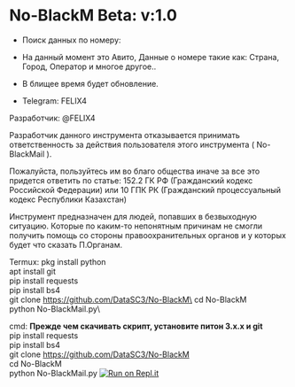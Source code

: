 # No-BlackM Beta: v:1.0

- Поиск данных по номеру:
- На данный момент это Авито, Данные о номере такие как: Страна, Город, Оператор
и многое другое..

- В блищее время будет обновление.
- Telegram: FELIX4

Разработчик: @FELIX4

Разработчик данного инструмента отказывается принимать 
ответственность за действия 
пользователя этого инструмента ( No-BlackMail ).

Пожалуйста, пользуйтесь им во благо общества 
иначе за все это придется ответить по статье: 152.2 ГК РФ (Гражданский кодекс Российской Федерации) или 10 ГПК РК (Гражданский процессуальный кодекс Республики Казахстан)

Инструмент предназначен для людей, попавших в безвыходную ситуацию. Которые по каким-то непонятным причинам не смогли получить
помощь со стороны правоохранительных органов и у которых будет что сказать П.Органам.       

Termux:
pkg install python\
apt install git\
pip install requests\
pip install bs4\
git clone https://github.com/DataSC3/No-BlackM\
cd No-BlackM\
python No-BlackMail.py\

cmd:
**Прежде чем скачивать скрипт, установите питон 3.х.х и git**\
pip install requests\
pip install bs4\
git clone https://github.com/DataSC3/No-BlackM \
cd No-BlackM\
python No-BlackMail.py
[![Run on Repl.it](https://repl.it/badge/github/NurlanTanatar/No-BlackM)](https://repl.it/github/NurlanTanatar/No-BlackM)